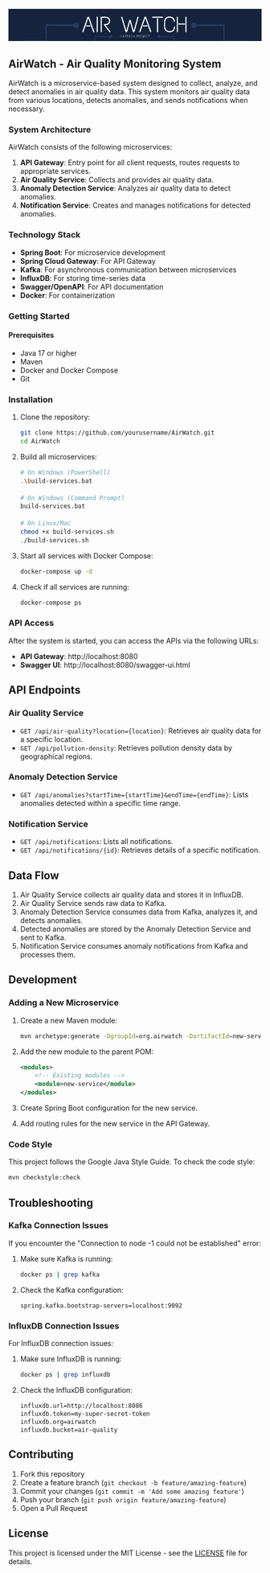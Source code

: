 <p align="center">
  <img src="logo.png" alt="AirWatch Logo" width="600">
</p>

## AirWatch - Air Quality Monitoring System

AirWatch is a microservice-based system designed to collect, analyze, and detect anomalies in air quality data. This system monitors air quality data from various locations, detects anomalies, and sends notifications when necessary.

### System Architecture

AirWatch consists of the following microservices:

1. **API Gateway**: Entry point for all client requests, routes requests to appropriate services.
2. **Air Quality Service**: Collects and provides air quality data.
3. **Anomaly Detection Service**: Analyzes air quality data to detect anomalies.
4. **Notification Service**: Creates and manages notifications for detected anomalies.

### Technology Stack

- **Spring Boot**: For microservice development
- **Spring Cloud Gateway**: For API Gateway
- **Kafka**: For asynchronous communication between microservices
- **InfluxDB**: For storing time-series data
- **Swagger/OpenAPI**: For API documentation
- **Docker**: For containerization

### Getting Started

#### Prerequisites

- Java 17 or higher
- Maven
- Docker and Docker Compose
- Git

### Installation

1. Clone the repository:
   ```bash
   git clone https://github.com/yourusername/AirWatch.git
   cd AirWatch
   ```

2. Build all microservices:
   ```bash
   # On Windows (PowerShell)
   .\build-services.bat

   # On Windows (Command Prompt)
   build-services.bat

   # On Linux/Mac
   chmod +x build-services.sh
   ./build-services.sh
   ```

3. Start all services with Docker Compose:
   ```bash
   docker-compose up -d
   ```

4. Check if all services are running:
   ```bash
   docker-compose ps
   ```

### API Access

After the system is started, you can access the APIs via the following URLs:

- **API Gateway**: http://localhost:8080
- **Swagger UI**: http://localhost:8080/swagger-ui.html

## API Endpoints

### Air Quality Service

- `GET /api/air-quality?location={location}`: Retrieves air quality data for a specific location.
- `GET /api/pollution-density`: Retrieves pollution density data by geographical regions.

### Anomaly Detection Service

- `GET /api/anomalies?startTime={startTime}&endTime={endTime}`: Lists anomalies detected within a specific time range.

### Notification Service

- `GET /api/notifications`: Lists all notifications.
- `GET /api/notifications/{id}`: Retrieves details of a specific notification.

## Data Flow

1. Air Quality Service collects air quality data and stores it in InfluxDB.
2. Air Quality Service sends raw data to Kafka.
3. Anomaly Detection Service consumes data from Kafka, analyzes it, and detects anomalies.
4. Detected anomalies are stored by the Anomaly Detection Service and sent to Kafka.
5. Notification Service consumes anomaly notifications from Kafka and processes them.

## Development

### Adding a New Microservice

1. Create a new Maven module:
   ```bash
   mvn archetype:generate -DgroupId=org.airwatch -DartifactId=new-service -DarchetypeArtifactId=maven-archetype-quickstart -DinteractiveMode=false
   ```

2. Add the new module to the parent POM:
   ```xml
   <modules>
       <!-- Existing modules -->
       <module>new-service</module>
   </modules>
   ```

3. Create Spring Boot configuration for the new service.

4. Add routing rules for the new service in the API Gateway.

### Code Style

This project follows the Google Java Style Guide. To check the code style:

```bash
mvn checkstyle:check
```

## Troubleshooting

### Kafka Connection Issues

If you encounter the "Connection to node -1 could not be established" error:

1. Make sure Kafka is running:
   ```bash
   docker ps | grep kafka
   ```

2. Check the Kafka configuration:
   ```properties
   spring.kafka.bootstrap-servers=localhost:9092
   ```

### InfluxDB Connection Issues

For InfluxDB connection issues:

1. Make sure InfluxDB is running:
   ```bash
   docker ps | grep influxdb
   ```

2. Check the InfluxDB configuration:
   ```properties
   influxdb.url=http://localhost:8086
   influxdb.token=my-super-secret-token
   influxdb.org=airwatch
   influxdb.bucket=air-quality
   ```

## Contributing

1. Fork this repository
2. Create a feature branch (`git checkout -b feature/amazing-feature`)
3. Commit your changes (`git commit -m 'Add some amazing feature'`)
4. Push your branch (`git push origin feature/amazing-feature`)
5. Open a Pull Request

## License

This project is licensed under the MIT License - see the [LICENSE](LICENSE) file for details.
